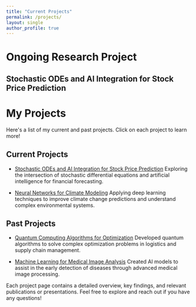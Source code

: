 ```yaml
---
title: "Current Projects"
permalink: /projects/
layout: single
author_profile: true
---
```


# Ongoing Research Project

## Stochastic ODEs and AI Integration for Stock Price Prediction

# My Projects

Here's a list of my current and past projects. Click on each project to learn more!

## Current Projects

- [Stochastic ODEs and AI Integration for Stock Price Prediction](/projects/ongoing-research-project/)
  Exploring the intersection of stochastic differential equations and artificial intelligence for financial forecasting.

- [Neural Networks for Climate Modeling](/projects/neural-networks-climate-modeling/)
  Applying deep learning techniques to improve climate change predictions and understand complex environmental systems.

## Past Projects

- [Quantum Computing Algorithms for Optimization](/projects/quantum-computing-optimization/)
  Developed quantum algorithms to solve complex optimization problems in logistics and supply chain management.

- [Machine Learning for Medical Image Analysis](/projects/ml-medical-image-analysis/)
  Created AI models to assist in the early detection of diseases through advanced medical image processing.

Each project page contains a detailed overview, key findings, and relevant publications or presentations. Feel free to explore and reach out if you have any questions!


